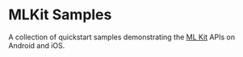 # MLKit Samples

A collection of quickstart samples demonstrating the [ML Kit](https://developers.google.com/ml-kit) APIs on Android and iOS.
